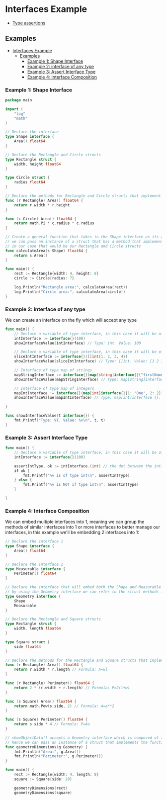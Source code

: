 # Interfaces Example

- [Type assertions](https://go.dev/tour/methods/15)

## Examples

- [Interfaces Example](#interfaces-example)
  - [Examples](#examples)
    - [Example 1: Shape Interface](#example-1-shape-interface)
    - [Example 2: interface of any type](#example-2-interface-of-any-type)
    - [Example 3: Assert Interface Type](#example-3-assert-interface-type)
    - [Example 4: Interface Composition](#example-4-interface-composition)

### Example 1: Shape Interface

```go
package main

import (
	"log"
	"math"
)

// Declare the interface
type Shape interface {
	Area() float64
}

// Declare the Rectangle and Circle structs
type Rectangle struct {
	width, height float64
}

type Circle struct {
	radius float64
}

// Declare the methods for Rectangle and Circle structs that implement the function(s) of the Shape interface
func (r Rectangle) Area() float64 {
	return r.width * r.height
}

func (c Circle) Area() float64 {
	return math.Pi * c.radius * c.radius
}

// Create a general function that takes in the Shape interface as its argument, for example here
// we can pass an instance of a struct that has a method that implements the Shape interface
// in our case that would be our Rectangle and Circle structs
func calculateArea(s Shape) float64 {
	return s.Area()
}

func main() {
	rect := Rectangle{width: 4, height: 8}
	circle := Circle{radius: 7}

	log.Println("Rectangle area:", calculateArea(rect))
	log.Println("Circle area:", calculateArea(circle))
}
```

### Example 2: interface of any type

We can create an interface on the fly which will accept any type

```go
func main() {
	// Declare a variable of type interface, in this case it will be of type int
	intInterface := interface{}(100)
	showInterfaceValue(intInterface) // Type: int. Value: 100

	// Declare a variable of type interface, in this case it will be of type slice of ints
	sliceIntInterface := interface{}([]int{1, 2, 3, 4})
	showInterfaceValue(sliceIntInterface) // Type: []int. Value: [1 2 3 4]

	// Interface of type map of strings
	mapStringInterface := interface{}(map[string]interface{}{"firstName": "Leif", "lastName": "Erikson"})
	showInterfaceValue(mapStringInterface) // Type: map[string]interface {}. Value: map[firstName:Leif lastName:Erikson]

	// Interface of type map of integers
	mapIntInterface := interface{}(map[int]interface{}{1: "One", 2: 2})
	showInterfaceValue(mapIntInterface) // Type: map[int]interface {}. Value: map[1:One 2:2]

}

func showInterfaceValue(t interface{}) {
	fmt.Printf("Type: %T. Value: %v\n", t, t)
}
```

### Example 3: Assert Interface Type

```go
func main() {
	// Declare a variable of type interface, in this case it will be of type int
	intInterface := interface{}(100)

	assertIntType, ok := intInterface.(int) // the dot between the intInterface variable and (int) instructs the compiler to asserts if intInterface is of type int.
	if ok {
		fmt.Printf("%v is of type int\n", assertIntType)
	} else {
		fmt.Printf("%v is NOT if type int\n", assertIntType)
	}

}

```

### Example 4: Interface Composition

We can embed multiple interfaces into 1, meaning we can group the methods of similar interfaces into 1 or more interfaces to better manage our interfaces, in this example we'll be embedding 2 interfaces into 1:

```go
// Declare the interface 1
type Shape interface {
	Area() float64
}

// Declare the interface 2
type Measurable interface {
	Perimeter() float64
}

// Declare the interface that will embed both the Shape and Measurable interfaces, which means that
// by using the Geometry interface we can refer to the struct methods implementing the Measurable and Shape interfaces
type Geometry interface {
	Shape
	Measurable
}

// Declare the Rectangle and Square structs
type Rectangle struct {
	width, length float64
}

type Square struct {
	side float64
}

// Declare the methods for the Rectangle and Square structs that implement the functions of the Shape and Measurable interface
func (r Rectangle) Area() float64 {
	return r.width * r.length // Formula: A=wl
}

func (r Rectangle) Perimeter() float64 {
	return 2 * (r.width + r.length) // Formula: P=2(l+w)
}

func (s Square) Area() float64 {
	return math.Pow(s.side, 2) // Formula: A=a**2
}

func (s Square) Perimeter() float64 {
	return s.side * 4 // Formula: P=4a
}

// showObjectData() accepts a Geometry interface which is composed of the Measurable and Shape interfaces
// hence we can pass an instance of a struct that implements the functions of the Measurable and Shape interfaces
func geometryDimensions(g Geometry) {
	fmt.Println("Area:", g.Area())
	fmt.Println("Perimeter:", g.Perimeter())
}

func main() {
	rect := Rectangle{width: 4, length: 8}
	square := Square{side: 20}

	geometryDimensions(rect)
	geometryDimensions(square)
```
